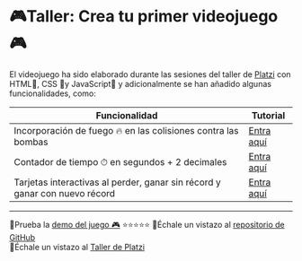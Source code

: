 # 🎮Taller: Crea  tu primer videojuego 🎮
El videojuego ha sido elaborado durante las sesiones del taller de [Platzi](https://platzi.com) con  HTML🧡, CSS 💙y JavaScript💛 y adicionalmente se han añadido algunas funcionalidades, como:

|Funcionalidad               |Tutorial                                                |
|----------------|-------------------------------|
|Incorporación de fuego 🔥 en las colisiones contra las bombas |[Entra aquí](https://platzi.com/tutoriales/3573-javascript-practico-videojuegos/25269-como-incorporar-fuego-en-las-colisiones-del-juego/)       |
|Contador de tiempo ⏱ en segundos + 2 decimales|[Entra aquí](https://platzi.com/tutoriales/3573-javascript-practico-videojuegos/25349-como-incorporar-un-contador-de-tiempo-en-tu-juego-en-vivo-utilizando-setinterval-y-clearinterval/)        |
|Tarjetas interactivas al perder, ganar sin récord y ganar con nuevo récord|[Entra aquí](https://platzi.com/tutoriales/3573-javascript-practico-videojuegos/25442-oportunidad-de-mejora-tarjetas-de-mensajes-al-ganar-y-perder-el-juego/)        




_________

📌Prueba la [demo del juego 🎮](https://raulsr92.github.io/TalleJavaScript-Videojuegos/) ⭐⭐⭐⭐⭐
📌Échale un vistazo al [repositorio de GitHub](https://github.com/raulsr92/TalleJavaScript-Videojuegos/)  
📌Échale un vistazo al [Taller de Platzi](https://platzi.com/cursos/javascript-practico-videojuegos/)  
